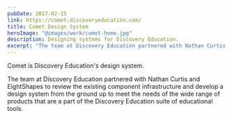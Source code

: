 ```yaml
---
pubDate: 2017-02-15
link: https://comet.discoveryeducation.com/
title: Comet Design System
heroImage: "@images/work/comet-home.jpg"
description: Designing systems for Discovery Education.
excerpt: "The team at Discovery Education partnered with Nathan Curtis and EightShapes to review the existing component infrastructure and develop a design system from the ground up to meet the needs of the wide range of products that are a part of the Discovery Education suite of educational tools."
---
```


Comet is Discovery Education's design system.

The team at Discovery Education partnered with Nathan Curtis and EightShapes to review the existing component infrastructure and develop a design system from the ground up to meet the needs of the wide range of products that are a part of the Discovery Education suite of educational tools.
